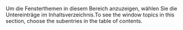 <span data-ttu-id="5d857-101">Um die Fensterthemen in diesem Bereich anzuzeigen, wählen Sie die Untereinträge im Inhaltsverzeichnis.</span><span class="sxs-lookup"><span data-stu-id="5d857-101">To see the window topics in this section, choose the subentries in the table of contents.</span></span>
